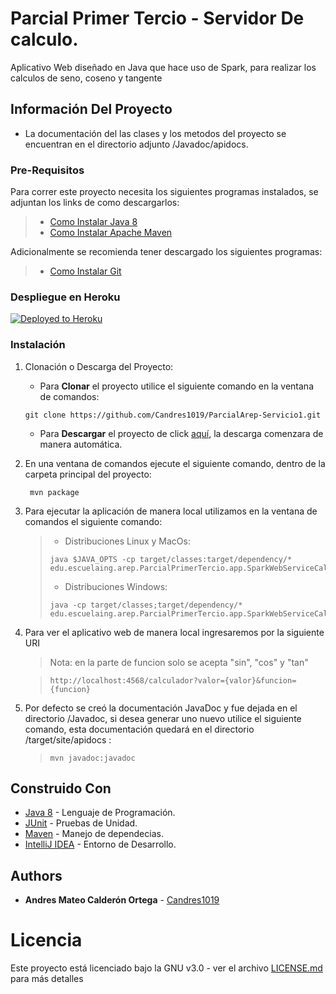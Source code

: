 # Parcial Primer Tercio - Servidor De calculo.

Aplicativo Web diseñado en Java que hace uso de Spark, para realizar los calculos de seno, coseno y tangente

## Información Del Proyecto

* La documentación del las clases y los metodos del proyecto se encuentran en el directorio adjunto /Javadoc/apidocs.

### Pre-Requisitos

Para correr este proyecto necesita los siguientes programas instalados, se adjuntan los links de como descargarlos:

> * [Como Instalar Java 8](https://www.oracle.com/co/java/technologies/javase/javase-jdk8-downloads.html)
> * [Como Instalar Apache Maven](http://maven.apache.org/download.html#Installation)

Adicionalmente se recomienda tener descargado los siguientes programas:

> * [Como Instalar Git](http://git-scm.com/book/en/v2/Getting-Started-Installing-Git)

### Despliegue en Heroku

[![Deployed to Heroku](https://www.herokucdn.com/deploy/button.png)](https://andrescalderonservidorcalc.herokuapp.com/calculador?valor=5&funcion=tan)

### Instalación

1. Clonación o Descarga del Proyecto:

    * Para **Clonar** el proyecto utilice el siguiente comando en la ventana de comandos:

   ```
   git clone https://github.com/Candres1019/ParcialArep-Servicio1.git
   ```

    * Para **Descargar** el proyecto de
      click [aquí](https://github.com/Candres1019/ParcialArep-Servicio1/archive/master.zip), la descarga comenzara de
      manera automática.

2. En una ventana de comandos ejecute el siguiente comando, dentro de la carpeta principal del proyecto:

   ```
    mvn package
    ```

3. Para ejecutar la aplicación de manera local utilizamos en la ventana de comandos el siguiente comando:

   > * Distribuciones Linux y MacOs:
   > ```
    > java $JAVA_OPTS -cp target/classes:target/dependency/* edu.escuelaing.arep.ParcialPrimerTercio.app.SparkWebServiceCalculator
    > ```
   > * Distribuciones Windows:
   > ```
    > java -cp target/classes;target/dependency/* edu.escuelaing.arep.ParcialPrimerTercio.app.SparkWebServiceCalculator
    > ```

4. Para ver el aplicativo web de manera local ingresaremos por la siguiente URI

   > Nota: en la parte de funcion solo se acepta "sin", "cos" y "tan"

   > ```
    > http://localhost:4568/calculador?valor={valor}&funcion={funcion}
    > ```

5. Por defecto se creó la documentación JavaDoc y fue dejada en el directorio /Javadoc, si desea generar uno nuevo
   utilice el siguiente comando, esta documentación quedará en el directorio /target/site/apidocs :

   > ```
   > mvn javadoc:javadoc
   > ```

## Construido Con

* [Java 8](https://www.java.com/es/) - Lenguaje de Programación.
* [JUnit](https://junit.org/junit5/) - Pruebas de Unidad.
* [Maven](https://maven.apache.org/) - Manejo de dependecias.
* [IntelliJ IDEA](https://www.jetbrains.com/es-es/idea/) - Entorno de Desarrollo.

## Authors

* **Andres Mateo Calderón Ortega** - [Candres1019](https://github.com/Candres1019)

# Licencia

Este proyecto está licenciado bajo la GNU v3.0 - ver el archivo [LICENSE.md](./LICENSE) para más detalles